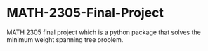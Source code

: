 # MATH-2305-Final-Project
MATH 2305 final project which is a python package that solves the minimum weight spanning tree problem.
